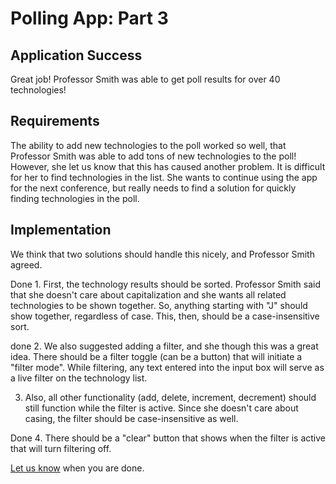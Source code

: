 # Polling App: Part 3

## Application Success

Great job! Professor Smith was able to get poll results for over 40 technologies!

## Requirements

The ability to add new technologies to the poll worked so well, that Professor Smith was able to add tons of new technologies to the poll!
However, she let us know that this has caused another problem. It is difficult for her to find technologies in the list. She wants to continue using the app for the next conference, but really needs to find a solution for quickly finding technologies in the poll.

## Implementation

We think that two solutions should handle this nicely, and Professor Smith agreed. 

Done 1.  First, the technology results should be sorted. Professor Smith said that she doesn't care about capitalization and she wants all related technologies to be shown together. So, anything starting with "J" should show together, regardless of 
case. This, then, should be a case-insensitive sort. 

done 2.  We also suggested adding a filter, and she though this was a great idea. There should be a filter toggle (can be a button) that will initiate a "filter mode". While filtering, any text entered into the input box will serve as a live filter on the technology list.

3.  Also, all other functionality (add, delete, increment, decrement) should still function while the filter is active. Since she doesn't care about casing, the filter should be case-insensitive as well. 

Done 4.  There should be a "clear" button that shows when the filter is active that will turn filtering off.

[Let us know](https://github.com/un-loop/PollProject/blob/master/PART4.md) when you are done.
